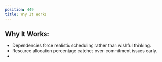 ```yaml
---
position: 449
title: Why It Works
---
```


## Why It Works:

- Dependencies force realistic scheduling rather than wishful thinking.
- Resource allocation percentage catches over-commitment issues early.
-